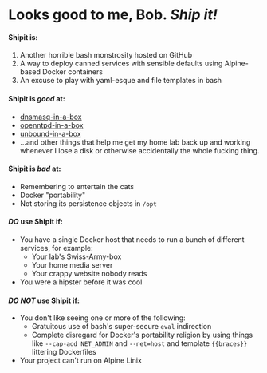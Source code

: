 # Looks good to me, Bob. *Ship it!*
#### Shipit is:
 1. Another horrible bash monstrosity hosted on GitHub
 2. A way to deploy canned services with sensible defaults using Alpine-based Docker containers
 3. An excuse to play with yaml-esque and file templates in bash

#### Shipit is *good* at:
* [dnsmasq-in-a-box](https://github.com/padthaitofuhot/dnsmasq-in-a-box)
* [openntpd-in-a-box](https://github.com/padthaitofuhot/dnsmasq-in-a-box)
* [unbound-in-a-box](https://github.com/padthaitofuhot/dnsmasq-in-a-box)
* ...and other things that help me get my home lab back up and working whenever I lose a disk or otherwise accidentally the whole fucking thing.

#### Shipit is *bad* at:
* Remembering to entertain the cats
* Docker "portability"
* Not storing its persistence objects in `/opt`

#### *DO* use Shipit if:
* You have a single Docker host that needs to run a bunch of different services, for example:
    * Your lab's Swiss-Army-box
    * Your home media server
    * Your crappy website nobody reads
* You were a hipster before it was cool

#### *DO NOT* use Shipit if:
* You don't like seeing one or more of the following:
    * Gratuitous use of bash's super-secure `eval` indirection
    * Complete disregard for Docker's portability religion by using things like `--cap-add NET_ADMIN` and `--net=host`  and template `{{braces}}` littering Dockerfiles
* Your project can't run on Alpine Linix
